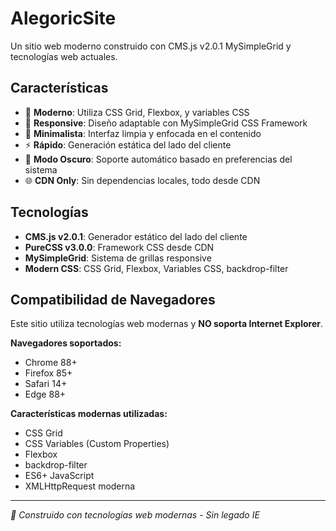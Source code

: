# AlegoricSite

Un sitio web moderno construido con CMS.js v2.0.1 MySimpleGrid y tecnologías web actuales.

## Características

- 🚀 **Moderno**: Utiliza CSS Grid, Flexbox, y variables CSS
- 📱 **Responsive**: Diseño adaptable con MySimpleGrid CSS Framework  
- 🎨 **Minimalista**: Interfaz limpia y enfocada en el contenido
- ⚡ **Rápido**: Generación estática del lado del cliente
- 🌙 **Modo Oscuro**: Soporte automático basado en preferencias del sistema
- 🌐 **CDN Only**: Sin dependencias locales, todo desde CDN

## Tecnologías

- **CMS.js v2.0.1**: Generador estático del lado del cliente
- **PureCSS v3.0.0**: Framework CSS desde CDN
- **MySimpleGrid**: Sistema de grillas responsive
- **Modern CSS**: CSS Grid, Flexbox, Variables CSS, backdrop-filter

## Compatibilidad de Navegadores

Este sitio utiliza tecnologías web modernas y **NO soporta Internet Explorer**.

**Navegadores soportados:**
- Chrome 88+
- Firefox 85+
- Safari 14+
- Edge 88+

**Características modernas utilizadas:**
- CSS Grid
- CSS Variables (Custom Properties) 
- Flexbox
- backdrop-filter
- ES6+ JavaScript
- XMLHttpRequest moderna

---

*🚀 Construido con tecnologías web modernas - Sin legado IE*